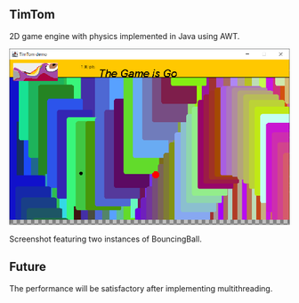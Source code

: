TimTom
-
2D game engine with physics implemented in Java using AWT.

![Screenshot](timtom.png)

Screenshot featuring two instances of BouncingBall.

Future
-
The performance will be satisfactory after implementing multithreading.
